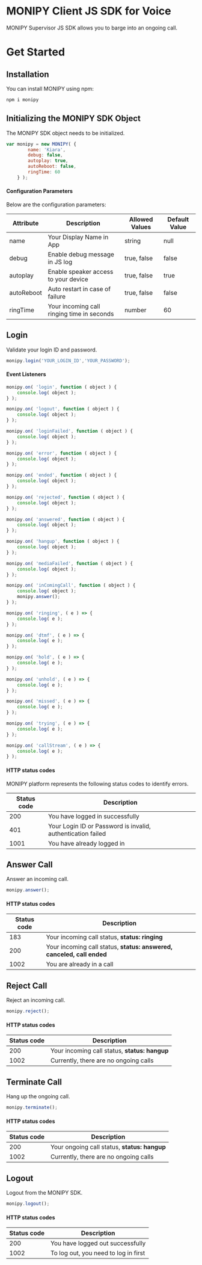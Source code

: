 # MONIPY Client JS SDK for Voice

MONIPY Supervisor JS SDK allows you to barge into an ongoing call.  

# Get Started

## Installation

You can install MONIPY using npm:

```sh
npm i monipy
```

## Initializing the MONIPY SDK Object

The MONIPY SDK object needs to be initialized.

```js
var monipy = new MONIPY( {
        name: 'Kiara',
        debug: false,
        autoplay: true,
        autoReboot: false,
        ringTime: 60
    } );
```

#### Configuration Parameters

Below are the configuration parameters:

| Attribute  | Description                                 | Allowed Values | Default Value |
| ---        | ---                                         | ---            | ---           |
| name       | Your Display Name in App                    | string         | null          |
| debug      | Enable debug message in JS log              | true, false    | false         |
| autoplay   | Enable speaker access to your device        | true, false    | true          |
| autoReboot | Auto restart in case of failure             | true, false    | false         |
| ringTime   | Your incoming call ringing time in seconds  | number         | 60            |

## Login

Validate your login ID and password.

```js
monipy.login('YOUR_LOGIN_ID','YOUR_PASSWORD');
```

#### Event Listeners

```js
monipy.on( 'login', function ( object ) {
    console.log( object );
} );

monipy.on( 'logout', function ( object ) {
    console.log( object );
} );

monipy.on( 'loginFailed', function ( object ) {
    console.log( object );
} );

monipy.on( 'error', function ( object ) {
    console.log( object );
} );

monipy.on( 'ended', function ( object ) {
    console.log( object );
} );

monipy.on( 'rejected', function ( object ) {
    console.log( object );
} );

monipy.on( 'answered', function ( object ) {
    console.log( object );
} );

monipy.on( 'hangup', function ( object ) {
    console.log( object );
} );

monipy.on( 'mediaFailed', function ( object ) {
    console.log( object );
} );

monipy.on( 'inComingCall', function ( object ) {
    console.log( object );
    monipy.answer();
} );

monipy.on( 'ringing', ( e ) => {
    console.log( e );
} );

monipy.on( 'dtmf', ( e ) => {
    console.log( e );
} );

monipy.on( 'hold', ( e ) => {
    console.log( e );
} );

monipy.on( 'unhold', ( e ) => {
    console.log( e );
} );

monipy.on( 'missed', ( e ) => {
    console.log( e );
} );

monipy.on( 'trying', ( e ) => {
    console.log( e );
} );

monipy.on( 'callStream', ( e ) => {
    console.log( e );
} );
```

#### HTTP status codes

MONIPY platform represents the following status codes to identify errors.

| Status code | Description                                        |
| ---         | ---                                                |
| 200         | You have logged in successfully                    |
| 401         | Your Login ID or Password is invalid, authentication failed |
| 1001        | You have already logged in                         |

## Answer Call

Answer an incoming call.

```js
monipy.answer();
```

#### HTTP status codes

| Status code | Description                                        |
| ---         | ---                                                |
| 183         | Your incoming call status, __status: ringing__     |
| 200         | Your incoming call status, __status: answered, canceled, call ended__ |
| 1002        | You are already in a call                         |

## Reject Call

Reject an incoming call.

```js
monipy.reject();
```

#### HTTP status codes

| Status code | Description                                        |
| ---         | ---                                                |
| 200         | Your incoming call status, __status: hangup__      |
| 1002        | Currently, there are no ongoing calls              |

## Terminate Call

Hang up the ongoing call.

```js
monipy.terminate();
```

#### HTTP status codes

| Status code | Description                                        |
| ---         | ---                                                |
| 200         | Your ongoing call status, __status: hangup__       |
| 1002        | Currently, there are no ongoing calls              |

## Logout 

Logout from the MONIPY SDK.

```js
monipy.logout();
```

#### HTTP status codes

| Status code | Description                                        |
| ---         | ---                                                |
| 200         | You have logged out successfully                   |
| 1002        | To log out, you need to log in first               |

